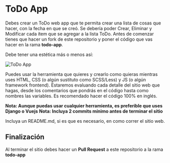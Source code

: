 # ToDo App

Debes crear un ToDo web app que te permita crear una lista de cosas que hacer, con la fecha en que se creó. Se debería poder Crear, Eliminar y Modificar cada ítem que se agregar a la lista ToDo. Antes de comenzar tienes que hacer un fork de este repositorio y poner el código que vas hacer en la rama **todo-app**.

Debe tener una estética más o menos así:

![ToDo App](https://res.cloudinary.com/practicaldev/image/fetch/s--4RqH3NUX--/c_limit%2Cf_auto%2Cfl_progressive%2Cq_auto%2Cw_880/https://miro.medium.com/max/1024/0%2A5R-0APqCDcUuQN5e.png)

Puedes usar la herramienta que quieres y crearlo como quieras mientras uses HTML, CSS (o algún sustituto como SCSS/Less) y JS (o algún framework frontend). Estaremos evaluando cada detalle del sitio web que hagas, desde los comentarios que pondrás en el código hasta como nombres las variables. Es recomendado hacer el código 100% en inglés.

**Nota: Aunque puedas usar cualquier herramienta, es preferible que uses Django o Vuejs**
**Nota: Incluya 2 commits mínimo antes de terminar el sitio**

Incluya un README.md, si es que es necesario, en como correr el sitio web.

## Finalización
Al terminar el sitio debes hacer un **Pull Request** a este repositorio a la rama **todo-app**
